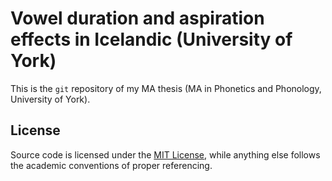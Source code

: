 # Vowel duration and aspiration effects in Icelandic (University of York)

This is the `git` repository of my MA thesis (MA in Phonetics and Phonology, University of York).

## License

Source code is licensed under the [MIT License](ma-thesis-york/LICENSE.md), while anything else follows the academic conventions of proper referencing.
